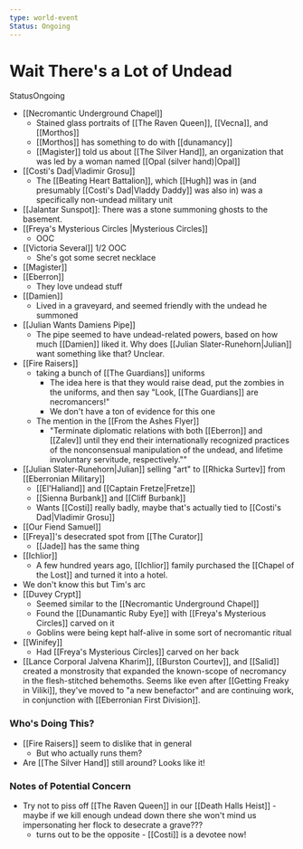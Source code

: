 ```yaml
---
type: world-event
Status: Ongoing
---
```


# Wait There's a Lot of Undead
<span class="dataview inline-field"><span class="inline-field-key">Status</span><span class="inline-field-value">Ongoing</span></span>

* [[Necromantic Underground Chapel]]
	* Stained glass portraits of [[The Raven Queen]], [[Vecna]], and [[Morthos]] 
	* [[Morthos]] has something to do with [[dunamancy]]
	* [[Magister]] told us about [[The Silver Hand]], an organization that was led by a woman named [[Opal (silver hand)|Opal]] 
* [[Costi's Dad|Vladimir Grosu]]
	* The [[Beating Heart Battalion]], which [[Hugh]] was in (and presumably [[Costi's Dad|Vladdy Daddy]] was also in) was a specifically non-undead military unit
* [[Jalantar Sunspot]]: There was a stone summoning ghosts to the basement.
* [[Freya's Mysterious Circles |Mysterious Circles]] 
	* OOC
* [[Victoria Several]] 1/2 OOC
	* She's got some secret necklace
* [[Magister]] 
* [[Eberron]]
	* They love undead stuff
* [[Damien]]
	* Lived in a graveyard, and seemed friendly with the undead he summoned
* [[Julian Wants Damiens Pipe]]
	* The pipe seemed to have undead-related powers, based on how much [[Damien]] liked it. Why does [[Julian Slater-Runehorn|Julian]] want something like that? Unclear.
* [[Fire Raisers]] 
	* taking a bunch of [[The Guardians]] uniforms
		* The idea here is that they would raise dead, put the zombies in the uniforms, and then say "Look, [[The Guardians]] are necromancers!"
		* We don't have a ton of evidence for this one
	* The mention in the [[From the Ashes Flyer]] 
		* "Terminate diplomatic relations with both [[Eberron]] and [[Zalev]] until they end their internationally recognized practices of the nonconsensual manipulation of the undead, and lifetime involuntary servitude, respectively.""
* [[Julian Slater-Runehorn|Julian]] selling "art" to [[Rhicka Surtev]] from [[Eberronian Military]]
	* [[El'Haliand]] and [[Captain Fretze|Fretze]]
	* [[Sienna Burbank]] and [[Cliff Burbank]] 
	* Wants [[Costi]] really badly, maybe that's actually tied to [[Costi's Dad|Vladimir Grosu]]
* [[Our Fiend Samuel]]
* [[Freya]]'s desecrated spot from [[The Curator]]
	* [[Jade]] has the same thing
* [[Ichlior]]
	* A few hundred years ago, [[Ichlior]] family purchased the [[Chapel of the Lost]] and turned it into a hotel. 
* We don't know this but Tim's arc
* [[Duvey Crypt]]
	* Seemed similar to the [[Necromantic Underground Chapel]]
	* Found the [[Dunamantic Ruby Eye]] with [[Freya's Mysterious Circles]] carved on it
	* Goblins were being kept half-alive in some sort of necromantic ritual
* [[Winifey]]
	* Had [[Freya's Mysterious Circles]] carved on her back 
* [[Lance Corporal Jalvena Kharim]], [[Burston Courtev]], and [[Salid]] created a monstrosity that expanded the known-scope of necromancy in the flesh-stitched behemoths. Seems like even after [[Getting Freaky in Viliki]], they've moved to "a new benefactor" and are continuing work, in conjunction with [[Eberronian First Division]]. 


### Who's Doing This?
* [[Fire Raisers]] seem to dislike that in general
	* But who actually runs them?
* Are [[The Silver Hand]] still around? Looks like it!

### Notes of Potential Concern
* Try not to piss off [[The Raven Queen]] in our [[Death Halls Heist]] - maybe if we kill enough undead down there she won't mind us impersonating her flock to desecrate a grave??? 
	* turns out to be the opposite - [[Costi]] is a devotee now! 